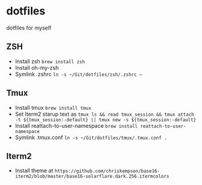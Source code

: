 # dotfiles
dotfiles for myself

## ZSH
* Install zsh `brew install zsh`
* Install oh-my-zsh
* Symlink .zshrc `ln -s ~/Git/dotfiles/zsh/.zshrc ~`

## Tmux
* Install tmux `brew install tmux`
* Set Iterm2 starup text as `tmux ls && read tmux_session && tmux attach -t ${tmux_session:-default} || tmux new -s ${tmux_session:-default}`
* Install reattach-to-user-namespace `brew install reattach-to-user-namespace`
* Symlink .tmux.conf `ln -s ~/Git/dotfiles/tmux/.tmux.conf .`


## Iterm2
* Install theme at `https://github.com/chriskempson/base16-iterm2/blob/master/base16-solarflare.dark.256.itermcolors`
